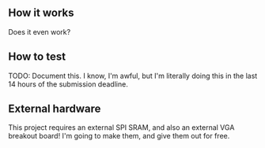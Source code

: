 <!---

This file is used to generate your project datasheet. Please fill in the information below and delete any unused
sections.

You can also include images in this folder and reference them in the markdown. Each image must be less than
512 kb in size, and the combined size of all images must be less than 1 MB.
-->

## How it works

Does it even work?

## How to test

TODO: Document this. I know, I'm awful, but I'm literally doing this in the last 14 hours of the submission deadline.

## External hardware

This project requires an external SPI SRAM, and also an external VGA breakout board! I'm going to make them, and give them out for free.
